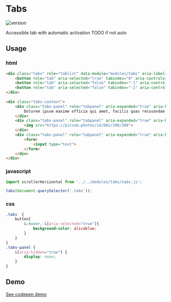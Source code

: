 
# Tabs

![version](https://img.shields.io/github/manifest-json/v/Natjo/tabs)  

Accessible tab with automatic activation
TODO if not auto
## Usage

### html
```html
<div class="tabs" role="tablist" data-module="modules/tabs" aria-label="Choisir une thématique">
    <button role="tab" aria-selected="true" tabindex="0" aria-controls="panel-1">Tab 1</button>
    <button role="tab" aria-selected="false" tabindex="-1" aria-controls="panel-2">Tab 2</button>
    <button role="tab" aria-selected="false" tabindex="-1" aria-controls="panel-3">Tab 3</button>
</div>
		
<div class="tabs-content">
    <div class="tabs-panel" role="tabpanel" aria-expanded="true" aria-hidden="false" id="panel-1">
        Dolorem ipsum maxime officia qui amet, facilis quas recusandae soluta deleniti incidunt iure cum eum, tempore quo repudiandae atque quasi sed! <a href="">lorem link</a> Perferendis, reiciendis placeat similique iusto in veniam exercitationem sapiente labore perspiciatis rem, amet quae doloremque eligendi molestiae dolore
    </div>
    <div class="tabs-panel" role="tabpanel" aria-expanded="true" aria-hidden="true" id="panel-2">
        <img src="https://picsum.photos/id/662/200/200">
    </div>
    <div class="tabs-panel" role="tabpanel" aria-expanded="true" aria-hidden="true" id="panel-3">
        <form>
            <input type="text">
        </form>
    </div>
</div>
```

### javascript
```javascript
import scrollerHorizontal from '../../modules/tabs/tabs.js';

tabs(document.querySelector('.tabs'));
```

### css
```css
.tabs  {
	button{
		&:hover, &[aria-selected="true"]{
			background-color: aliceblue;
		}
	}
}
.tabs-panel {
	&[aria-hidden="true"] {
		display: none;
	}
}
```

## Demo
[See codepen demo](https://codepen.io/natjo/pen/yLaXMLM?editors=0010)
